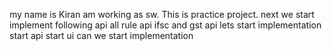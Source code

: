my name is Kiran
am working as sw.
This is practice project.
next we start implement following api
all rule api
ifsc and gst api
lets start implementation
start api
start ui
can we start
implementation
